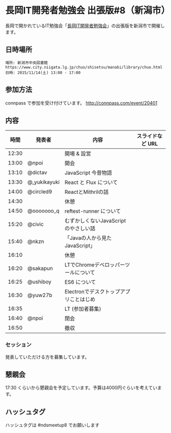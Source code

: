 長岡IT開発者勉強会 出張版#8（新潟市）
=====================================

長岡で開かれているIT勉強会「[長岡IT開発者勉強会](http://nagaoka.techtalk.jp/)」の出張版を新潟市で開催します。

## 日時場所

```
場所: 新潟市中央図書館 https://www.city.niigata.lg.jp/chuo/shisetsu/manabi/library/chuo.html
日時: 2015/11/14(土) 13:00 - 17:00
```

## 参加方法

connpass で参加を受け付けています。
http://connpass.com/event/20401

## 内容

| 時間  | 発表者       | 内容                                   | スライドなど URL |
|-------|--------------|----------------------------------------|------------------|
| 12:30 |              | 開場 & 設営                            |                  |
| 13:00 | @npoi        | 開会                                   |                  |
| 13:10 | @dictav      | JavaScript 今昔物語                    |                  |
| 13:30 | @_yukikayuki | React と Flux について                 |                  |
| 14:00 | @circled9    | ReactとMithrilの話                     |                  |
| 14:30 |              | 休憩                                   |                  |
| 14:50 | @ooooooo_q   | reftest-runner について                |                  |
| 15:20 | @civic       | むずかしくないJavaScriptのやさしい話   |                  |
| 15:40 | @nkzn        | 「Javaの人から見たJavaScript」         |                  |
| 16:10 |              | 休憩                                   |                  |
| 16:20 | @sakapun     | LTでChromeデベロッパーツールについて   |                  |
| 16:25 | @ushiboy     | ES6 について                           |                  |
| 16:30 | @yuw27b      | Electronでデスクトップアプリことはじめ |                  |
| 16:35 |              | LT (参加者募集)                        |                  |
| 16:40 | @npoi        | 閉会                                   |                  |
| 16:50 |              | 撤収                                   |                  |

### セッション

発表していただける方を募集しています。

## 懇親会

17:30 くらいから懇親会を予定しています。予算は4000円ぐらいを考えています。

## ハッシュタグ

ハッシュタグは #ndsmeetup8 でお願いします

